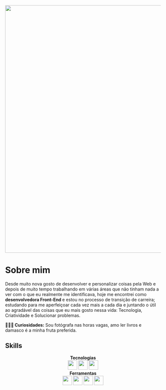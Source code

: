  ### <div align=center> <img src="https://github.com/CibelleN94/CibelleN94/assets/154359374/41c20b85-77a2-4c33-b8f2-5f18801fc620" width="800px" /> </div>

<h1> Sobre mim </h1> 
Desde muito nova gosto de desenvolver e personalizar coisas pela Web e depois de muito tempo trabalhando em várias áreas que não tinham nada a ver com o que eu realmente me identificava, hoje me encontrei como <strong> desenvolvedora Front-End </strong> e estou no processo de transição de carreira; estudando para me aperfeiçoar cada vez mais a cada dia e juntando o útil ao agradável das coisas que eu mais gosto nessa vida: Tecnologia, Criatividade e Solucionar problemas.

<strong>🕵🏻‍♀️ Curiosidades:</strong> Sou fotógrafa nas horas vagas, amo ler livros e damasco é a minha fruta preferida.

<h2><strong> Skills </strong></h2>

<div align=center><strong>Tecnologias</strong> </div>
<div align=center>
<img src="https://github.com/CibelleN94/CibelleN94/assets/154359374/b3b27803-0514-4c23-ad1a-260c6166e1d0" width="30px" />
<img src="https://github.com/CibelleN94/CibelleN94/assets/154359374/2c886cc2-4901-4c42-965b-639f09eb0043" width="30px" />
<img src="https://github.com/CibelleN94/CibelleN94/assets/154359374/af32d302-6431-4dda-ae8f-1c6033b0f65d" width="30px" />
<div align=center> <strong> Ferramentas</strong> </div>
<div align=center> 
<img src="https://github.com/CibelleN94/CibelleN94/assets/154359374/1fc08ff1-006d-40b5-97fd-58862a0abec1" width="30px" />
<img src="https://github.com/CibelleN94/CibelleN94/assets/154359374/07036833-5cba-4e71-ae2d-0d2aab1bf37f" width="30px" />
 <img src="https://github.com/CibelleN94/CibelleN94/assets/154359374/8083da27-8711-4591-97ba-26ce732b5cb9" width="30px" />
<img src="https://github.com/CibelleN94/CibelleN94/assets/154359374/47bf9241-d174-40ed-9bf2-0181973c05d1" width="30px" /></div>




<!--
**CibelleN94/CibelleN94** is a ✨ _special_ ✨ repository because its `README.md` (this file) appears on your GitHub profile.

Here are some ideas to get you started:

- 🔭 I’m currently working on ...
- 🌱 I’m currently learning ...
- 👯 I’m looking to collaborate on ...
- 🤔 I’m looking for help with ...
- 💬 Ask me about ...
- 📫 How to reach me: ...
- 😄 Pronouns: ...
- ⚡ Fun fact: ...
-->
